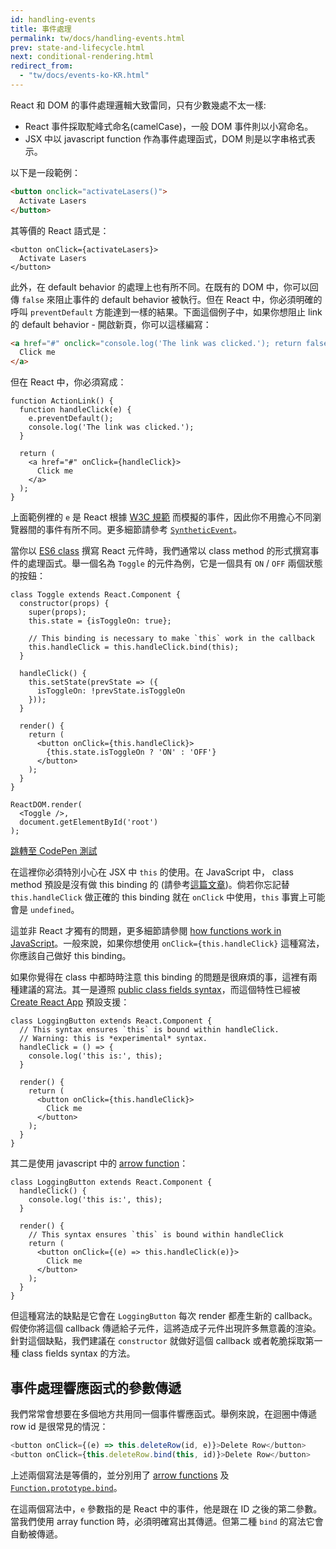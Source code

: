 ```yaml
---
id: handling-events
title: 事件處理
permalink: tw/docs/handling-events.html
prev: state-and-lifecycle.html
next: conditional-rendering.html
redirect_from:
  - "tw/docs/events-ko-KR.html"
---
```


React 和 DOM 的事件處理邏輯大致雷同，只有少數幾處不太一樣:

* React 事件採取駝峰式命名(camelCase)，一般 DOM 事件則以小寫命名。
* JSX 中以 javascript function 作為事件處理函式，DOM 則是以字串格式表示。

以下是一段範例：

```html
<button onclick="activateLasers()">
  Activate Lasers
</button>
```

其等價的 React 語式是：

```js{1}
<button onClick={activateLasers}>
  Activate Lasers
</button>
```

此外，在 default behavior 的處理上也有所不同。在既有的 DOM 中，你可以回傳 `false` 來阻止事件的 default behavior 被執行。但在 React 中，你必須明確的呼叫 `preventDefault` 方能達到一樣的結果。下面這個例子中，如果你想阻止 link 的 default behavior - 開啟新頁，你可以這樣編寫：

```html
<a href="#" onclick="console.log('The link was clicked.'); return false">
  Click me
</a>
```

但在 React 中，你必須寫成：

```js{2-5,8}
function ActionLink() {
  function handleClick(e) {
    e.preventDefault();
    console.log('The link was clicked.');
  }

  return (
    <a href="#" onClick={handleClick}>
      Click me
    </a>
  );
}
```

上面範例裡的 `e` 是 React 根據 [W3C 規範](https://www.w3.org/TR/DOM-Level-3-Events/) 而模擬的事件，因此你不用擔心不同瀏覽器間的事件有所不同。更多細節請參考 [`SyntheticEvent`](/docs/events.html)。

當你以 [ES6 class](https://developer.mozilla.org/en/docs/Web/JavaScript/Reference/Classes) 撰寫 React 元件時，我們通常以 class method 的形式撰寫事件的處理函式。舉一個名為 `Toggle` 的元件為例，它是一個具有 `ON` / `OFF` 兩個狀態的按鈕：


```js{6,7,10-14,18}
class Toggle extends React.Component {
  constructor(props) {
    super(props);
    this.state = {isToggleOn: true};

    // This binding is necessary to make `this` work in the callback
    this.handleClick = this.handleClick.bind(this);
  }

  handleClick() {
    this.setState(prevState => ({
      isToggleOn: !prevState.isToggleOn
    }));
  }

  render() {
    return (
      <button onClick={this.handleClick}>
        {this.state.isToggleOn ? 'ON' : 'OFF'}
      </button>
    );
  }
}

ReactDOM.render(
  <Toggle />,
  document.getElementById('root')
);
```

[跳轉至 CodePen 測試](http://codepen.io/gaearon/pen/xEmzGg?editors=0010)

在這裡你必須特別小心在 JSX 中 `this` 的使用。在 JavaScript 中， class method 預設是沒有做 this binding 的 (請參考[這篇文章](https://developer.mozilla.org/en/docs/Web/JavaScript/Reference/Global_objects/Function/bind))。倘若你忘記替 `this.handleClick` 做正確的 this binding 就在 `onClick` 中使用，`this` 事實上可能會是 `undefined`。

這並非 React 才獨有的問題，更多細節請參閱 [how functions work in JavaScript](https://www.smashingmagazine.com/2014/01/understanding-javascript-function-prototype-bind/)。一般來說，如果你想使用 `onClick={this.handleClick}` 這種寫法，你應該自己做好 this binding。

如果你覺得在 class 中都時時注意 this binding 的問題是很麻煩的事，這裡有兩種建議的寫法。其一是遵照 [public class fields syntax](https://babeljs.io/docs/plugins/transform-class-properties/)，而這個特性已經被 [Create React App](https://github.com/facebookincubator/create-react-app) 預設支援：

```js{2-6}
class LoggingButton extends React.Component {
  // This syntax ensures `this` is bound within handleClick.
  // Warning: this is *experimental* syntax.
  handleClick = () => {
    console.log('this is:', this);
  }

  render() {
    return (
      <button onClick={this.handleClick}>
        Click me
      </button>
    );
  }
}
```

其二是使用 javascript 中的 [arrow function](https://developer.mozilla.org/en/docs/Web/JavaScript/Reference/Functions/Arrow_functions)：

```js{7-9}
class LoggingButton extends React.Component {
  handleClick() {
    console.log('this is:', this);
  }

  render() {
    // This syntax ensures `this` is bound within handleClick
    return (
      <button onClick={(e) => this.handleClick(e)}>
        Click me
      </button>
    );
  }
}
```

但這種寫法的缺點是它會在 `LoggingButton` 每次 render 都產生新的 callback。假使你將這個 callback 傳遞給子元件，這將造成子元件出現許多無意義的渲染。針對這個缺點，我們建議在 `constructor` 就做好這個 callback 或者乾脆採取第一種 class fields syntax 的方法。

## 事件處理響應函式的參數傳遞

我們常常會想要在多個地方共用同一個事件響應函式。舉例來說，在迴圈中傳遞 row id 是很常見的情況：

```js
<button onClick={(e) => this.deleteRow(id, e)}>Delete Row</button>
<button onClick={this.deleteRow.bind(this, id)}>Delete Row</button>
```

上述兩個寫法是等價的，並分別用了 [arrow functions](https://developer.mozilla.org/en-US/docs/Web/JavaScript/Reference/Functions/Arrow_functions) 及 [`Function.prototype.bind`](https://developer.mozilla.org/en-US/docs/Web/JavaScript/Reference/Global_objects/Function/bind)。

在這兩個寫法中，`e` 參數指的是 React 中的事件，他是跟在 ID 之後的第二參數。當我們使用 array function 時，必須明確寫出其傳遞。但第二種 `bind` 的寫法它會自動被傳遞。

